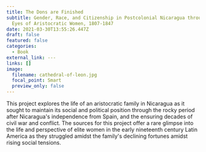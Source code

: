 ```yaml
---
title: The Dons are Finished
subtitle: Gender, Race, and Citizenship in Postcolonial Nicaragua through the
  Eyes of Aristocratic Women, 1807-1847
date: 2021-03-30T13:55:26.447Z
draft: false
featured: false
categories:
  - Book
external_link: ---
links: []
image:
  filename: cathedral-of-leon.jpg
  focal_point: Smart
  preview_only: false
---
```

This project explores the life of an aristocratic family in Nicaragua as it sought to maintain its social and political position through the rocky period after Nicaragua's independence from Spain, and the ensuring decades of civil war and conflict. The sources for this project offer a rare glimpse into the life and perspective of elite women in the early nineteenth century Latin America as they struggled amidst the family's declining fortunes amidst rising social tensions.